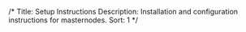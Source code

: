 /*
Title: Setup Instructions
Description: Installation and configuration instructions for masternodes.
Sort: 1
*/